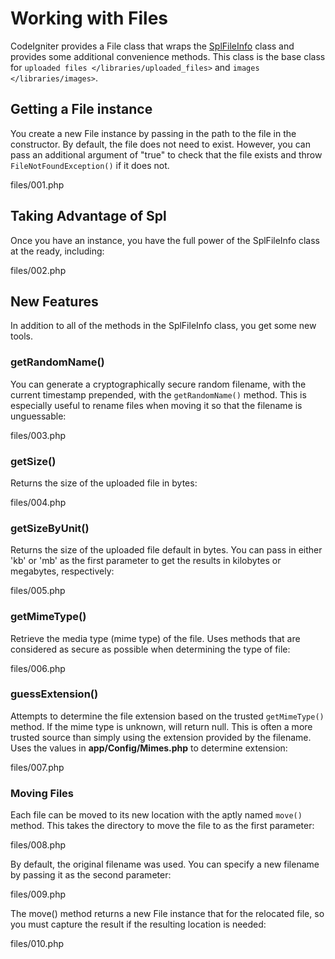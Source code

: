 # Working with Files

CodeIgniter provides a File class that wraps the
[SplFileInfo](https://www.php.net/manual/en/class.splfileinfo.php) class
and provides some additional convenience methods. This class is the base
class for `uploaded files </libraries/uploaded_files>` and
`images </libraries/images>`.

<div class="contents" local="" depth="2">

</div>

## Getting a File instance

You create a new File instance by passing in the path to the file in the
constructor. By default, the file does not need to exist. However, you
can pass an additional argument of "true" to check that the file exists
and throw `FileNotFoundException()` if it does not.

<div class="literalinclude">

files/001.php

</div>

## Taking Advantage of Spl

Once you have an instance, you have the full power of the SplFileInfo
class at the ready, including:

<div class="literalinclude">

files/002.php

</div>

## New Features

In addition to all of the methods in the SplFileInfo class, you get some
new tools.

### getRandomName()

You can generate a cryptographically secure random filename, with the
current timestamp prepended, with the `getRandomName()` method. This is
especially useful to rename files when moving it so that the filename is
unguessable:

<div class="literalinclude">

files/003.php

</div>

### getSize()

Returns the size of the uploaded file in bytes:

<div class="literalinclude">

files/004.php

</div>

### getSizeByUnit()

Returns the size of the uploaded file default in bytes. You can pass in
either 'kb' or 'mb' as the first parameter to get the results in
kilobytes or megabytes, respectively:

<div class="literalinclude">

files/005.php

</div>

### getMimeType()

Retrieve the media type (mime type) of the file. Uses methods that are
considered as secure as possible when determining the type of file:

<div class="literalinclude">

files/006.php

</div>

### guessExtension()

Attempts to determine the file extension based on the trusted
`getMimeType()` method. If the mime type is unknown, will return null.
This is often a more trusted source than simply using the extension
provided by the filename. Uses the values in **app/Config/Mimes.php** to
determine extension:

<div class="literalinclude">

files/007.php

</div>

### Moving Files

Each file can be moved to its new location with the aptly named `move()`
method. This takes the directory to move the file to as the first
parameter:

<div class="literalinclude">

files/008.php

</div>

By default, the original filename was used. You can specify a new
filename by passing it as the second parameter:

<div class="literalinclude">

files/009.php

</div>

The move() method returns a new File instance that for the relocated
file, so you must capture the result if the resulting location is
needed:

<div class="literalinclude">

files/010.php

</div>
